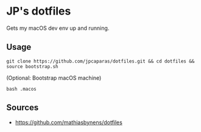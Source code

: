 # JP's dotfiles

Gets my macOS dev env up and running.

## Usage 

    git clone https://github.com/jpcaparas/dotfiles.git && cd dotfiles && source bootstrap.sh

(Optional: Bootstrap macOS machine)

    bash .macos

## Sources

- https://github.com/mathiasbynens/dotfiles


